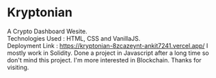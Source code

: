 # Kryptonian
A Crypto Dashboard Wesite.  
Technologies Used : HTML, CSS and VanillaJS.  
Deployment Link :
https://kryptonian-8zcazeynt-ankit7241.vercel.app/
I mostly work in Solidity. Done a project in Javascript after a long time so don't mind this project. I'm more interested in Blockchain.
Thanks for visiting.
